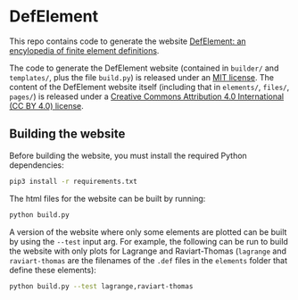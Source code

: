 # DefElement
This repo contains code to generate the website
[DefElement: an encylopedia of finite element definitions](https://defelement.com).

The code to generate the DefElement website (contained in `builder/` and `templates/`, plus the file `build.py`) is released
under an [MIT license](LICENSE.txt).
The content of the DefElement website itself (including that in `elements/`, `files/`, `pages/`)
is released under a
[Creative Commons Attribution 4.0 International (CC BY 4.0) license](LICENSE-CC.txt).

## Building the website
Before building the website, you must install the required Python dependencies:

```bash
pip3 install -r requirements.txt
```

The html files for the website can be built by running:

```bash
python build.py
```

A version of the website where only some elements are plotted can be built by using the
`--test` input arg. For example, the following can be run to build the website with only
plots for Lagrange and Raviart-Thomas (`lagrange` and `raviart-thomas` are
the filenames of the `.def` files in the `elements` folder that define these
elements):

```bash
python build.py --test lagrange,raviart-thomas
```

